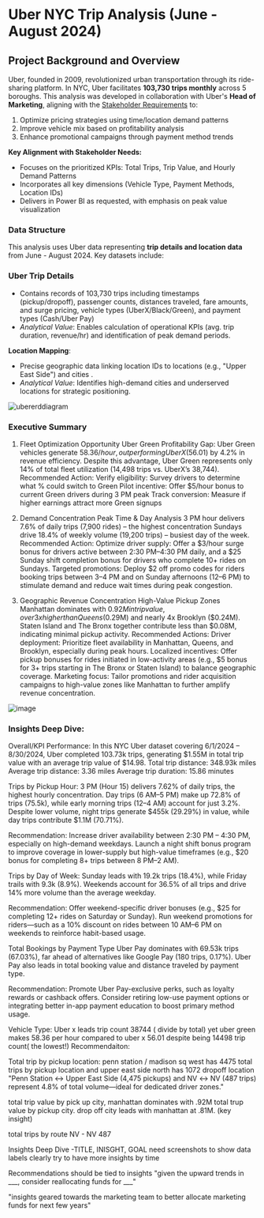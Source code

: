 # Uber NYC Trip Analysis (June - August 2024)


## Project Background and Overview
Uber, founded in 2009, revolutionized urban transportation through its ride-sharing platform. In NYC, Uber facilitates **103,730 trips monthly** across 5 boroughs. This analysis was developed in collaboration with Uber's **Head of Marketing**, aligning with the [Stakeholder Requirements](./stakeholder.md) to:

1. Optimize pricing strategies using time/location demand patterns
2. Improve vehicle mix based on profitability analysis
3. Enhance promotional campaigns through payment method trends

**Key Alignment with Stakeholder Needs:**
- Focuses on the prioritized KPIs: Total Trips, Trip Value, and Hourly Demand Patterns
- Incorporates all key dimensions (Vehicle Type, Payment Methods, Location IDs)
- Delivers in Power BI as requested, with emphasis on peak value visualization


### Data Structure

This analysis uses Uber data representing **trip details and location data** from June - August 2024. Key datasets include:

### Uber Trip Details 
   - Contains records of 103,730 trips including timestamps (pickup/dropoff), passenger counts, distances traveled, fare amounts, and surge pricing, vehicle types (UberX/Black/Green), and payment types (Cash/Uber Pay)
   - *Analytical Value*: Enables calculation of operational KPIs (avg. trip duration, revenue/hr) and identification of peak demand periods.

**Location Mapping**:
   - Precise geographic data linking location IDs to locations (e.g., "Upper East Side") and cities .
   - *Analytical Value*: Identifies high-demand cities and underserved locations for strategic positioning.


 ![ubererddiagram](https://github.com/user-attachments/assets/a9a38ef9-138e-4444-b0be-1a4963fcecd0)



### Executive Summary

1. Fleet Optimization Opportunity
Uber Green Profitability Gap:
Uber Green vehicles generate $58.36/hour, outperforming UberX ($56.01) by 4.2% in revenue efficiency.
Despite this advantage, Uber Green represents only 14% of total fleet utilization (14,498 trips vs. UberX’s 38,744).
Recommended Action:
Verify eligibility: Survey drivers to determine what % could switch to Green
Pilot incentive: Offer $5/hour bonus to current Green drivers during 3 PM peak
Track conversion: Measure if higher earnings attract more Green signups

2. Demand Concentration
Peak Time & Day Analysis
3 PM hour delivers 7.6% of daily trips (7,900 rides) – the highest concentration
Sundays drive 18.4% of weekly volume (19,200 trips) – busiest day of the week.
Recommended Action:
Optimize driver supply: Offer a $3/hour surge bonus for drivers active between 2:30 PM–4:30 PM daily, and a $25 Sunday shift completion bonus for drivers who complete 10+ rides on Sundays. Targeted promotions: Deploy $2 off promo codes for riders booking trips between 3–4 PM and on Sunday afternoons (12–6 PM) to stimulate demand and reduce wait times during peak congestion.

4. Geographic Revenue Concentration
High-Value Pickup Zones
Manhattan dominates with $0.92M in trip value, over 3x higher than Queens ($0.29M) and nearly 4x Brooklyn ($0.24M).
Staten Island and The Bronx together contribute less than $0.08M, indicating minimal pickup activity.
Recommended Actions:
Driver deployment: Prioritize fleet availability in Manhattan, Queens, and Brooklyn, especially during peak hours.
Localized incentives: Offer pickup bonuses for rides initiated in low-activity areas (e.g., $5 bonus for 3+ trips starting in The Bronx or Staten Island) to balance geographic coverage.
Marketing focus: Tailor promotions and rider acquisition campaigns to high-value zones like Manhattan to further amplify revenue concentration.



![image](https://github.com/user-attachments/assets/ae53d1a7-57ca-4a99-a35c-2bfb39229d80)

### Insights Deep Dive: 
Overall/KPI Performance:
In this NYC Uber dataset covering 6/1/2024 – 8/30/2024, Uber completed 103.73k trips, generating $1.55M in total trip value with an average trip value of $14.98.
Total trip distance: 348.93k miles
Average trip distance: 3.36 miles
Average trip duration: 15.86 minutes

Trips by Pickup Hour: 
3 PM (Hour 15) delivers 7.62% of daily trips, the highest hourly concentration.
Day trips (6 AM–5 PM) make up 72.8% of trips (75.5k), while early morning trips (12–4 AM) account for just 3.2%.
Despite lower volume, night trips generate $455k (29.29%) in value, while day trips contribute $1.1M (70.71%).

Recommendation:
Increase driver availability between 2:30 PM – 4:30 PM, especially on high-demand weekdays.
Launch a night shift bonus program to improve coverage in lower-supply but high-value timeframes (e.g., $20 bonus for completing 8+ trips between 8 PM–2 AM).

Trips by Day of Week:
Sunday leads with 19.2k trips (18.4%), while Friday trails with 9.3k (8.9%).
Weekends account for 36.5% of all trips and drive 14% more volume than the average weekday.

Recommendation:
Offer weekend-specific driver bonuses (e.g., $25 for completing 12+ rides on Saturday or Sunday).
Run weekend promotions for riders—such as a 10% discount on rides between 10 AM–6 PM on weekends to reinforce habit-based usage.

Total Bookings by Payment Type
Uber Pay dominates with 69.53k trips (67.03%), far ahead of alternatives like Google Pay (180 trips, 0.17%).
Uber Pay also leads in total booking value and distance traveled by payment type.

Recommendation:
Promote Uber Pay-exclusive perks, such as loyalty rewards or cashback offers.
Consider retiring low-use payment options or integrating better in-app payment education to boost primary method usage.


Vehicle Type: Uber x leads trip count 38744 ( divide by total) yet uber green makes 58.36 per hour compared to uber x 56.01 despite being 14498 trip count( the lowest!) 
Recommendaiton:

Total trip by pickup location: penn station / madison sq west has 4475 total trips by pickup location and upper east side north has 1072 dropoff location "Penn Station ↔ Upper East Side (4,475 pickups) and NV ↔ NV (487 trips) represent 4.8% of total volume—ideal for dedicated driver zones."

total trip value by pick up city, manhattan dominates with .92M total trup value by pickup city. drop off city leads with manhattan at .81M. (key insight)

total trips by route NV - NV 487













Insights Deep Dive
-TITLE, INISGHT, GOAL
need screenshots to show data labels clearly
try to have more insights by time

Recommendations 
should be tied to insights
"given the upward trends in ___, consider reallocating funds for ___"

"insights geared towards the marketing team to better allocate marketing funds for next few years"
